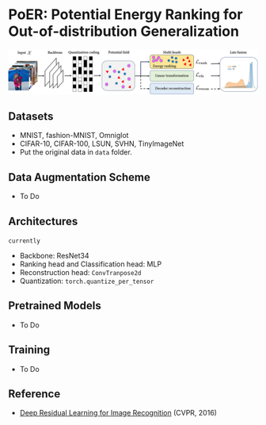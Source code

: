 # PoER: Potential Energy Ranking for Out-of-distribution Generalization

<img src="https://github.com/ForeverPs/PoER/raw/master/data/PoER.jpg" width="1000px"/>

## Datasets
- MNIST, fashion-MNIST, Omniglot
- CIFAR-10, CIFAR-100, LSUN, SVHN, TinyImageNet
- Put the original data in `data` folder.

## Data Augmentation Scheme
- To Do

## Architectures
`currently`
- Backbone: ResNet34
- Ranking head and Classification head: MLP
- Reconstruction head: `ConvTranpose2d`
- Quantization: `torch.quantize_per_tensor`

## Pretrained Models
- To Do

## Training
- To Do

## Reference
- [Deep Residual Learning for Image Recognition](https://openaccess.thecvf.com/content_cvpr_2016/papers/He_Deep_Residual_Learning_CVPR_2016_paper.pdf) (CVPR, 2016)
